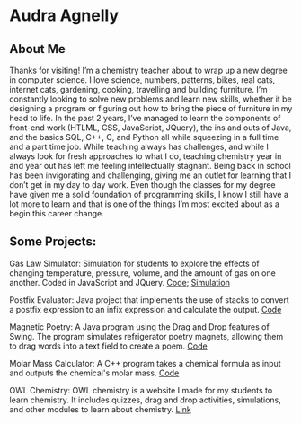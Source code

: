 # Audra Agnelly

## About Me
Thanks for visiting! I’m a chemistry teacher about to wrap up a new degree in computer science. I love science, numbers, patterns, bikes, real cats, internet cats, gardening, cooking, travelling and building furniture. I’m constantly looking to solve new problems and learn new skills, whether it be designing a program or figuring out how to bring the piece of furniture in my head to life. In the past 2 years, I’ve managed to learn the components of front-end work (HTLML, CSS, JavaScript, JQuery), the ins and outs of Java, and the basics SQL, C++, C, and Python all while squeezing in a full time and a part time job. While teaching always has challenges, and while I always look for fresh approaches to what I do, teaching chemistry year in and year out has left me feeling intellectually stagnant. Being back in school has been invigorating and challenging, giving me an outlet for learning that I don’t get in my day to day work. Even though the classes for my degree have given me a solid foundation of programming skills, I know I still have a lot more to learn and that is one of the things I’m most excited about as a begin this career change. 

## Some Projects:

Gas Law Simulator: Simulation for students to explore the effects of changing temperature, pressure, volume, and the amount of gas on one another. Coded in JavaScript and JQuery. [Code](https://aagnelly.github.io/Gas-Law-Simulator/); [Simulation](http://www.owlchemistry.com/gasSimulation.html)

Postfix Evaluator: Java project that implements the use of stacks to convert a postfix expression to an infix expression and calculate the output. [Code](https://aagnelly.github.io/postfix-evaluator/)

Magnetic Poetry: A Java program using the Drag and Drop features of Swing. The program simulates refrigerator poetry magnets, allowing them to drag words into a text field to create a poem. [Code]( https://aagnelly.github.io/Magnetic-Poetry/)

Molar Mass Calculator: A C++ program takes a chemical formula as input and outputs the chemical's molar mass. [Code](http://aagnelly.github.io/molar-mass-calculator/)

OWL Chemistry: OWL chemistry is a website I made for my students to learn chemistry. It includes quizzes, drag and drop activities, simulations, and other modules to learn about chemistry. [Link](http://www.owlchemistry.com)

